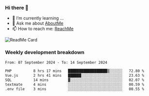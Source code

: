 ### Hi there 👋

- 🌱 I’m currently learning ...
- 💬 Ask me about [AboutMe](https://www.itzcy.com/about)
- 📫 How to reach me: [ReachMe](https://www.itzcy.com/about)

![ReadMe Card](https://github-readme-stats-ten-gilt.vercel.app/api?username=SuperChenYun&show_icons=true&title_color=fff&icon_color=79ff97&text_color=9f9f9f&bg_color=151515&hide_border=true)

### Weekly development breakdown
<!--START_SECTION:waka-->

```txt
From: 07 September 2024 - To: 14 September 2024

PHP          8 hrs 17 mins   ██████████████████▒░░░░░░   72.80 %
Vue.js       2 hrs 41 mins   ██████░░░░░░░░░░░░░░░░░░░   23.63 %
SQL          14 mins         ▓░░░░░░░░░░░░░░░░░░░░░░░░   02.07 %
textmate     4 mins          ░░░░░░░░░░░░░░░░░░░░░░░░░   00.59 %
.env file    3 mins          ░░░░░░░░░░░░░░░░░░░░░░░░░   00.55 %
```

<!--END_SECTION:waka-->
